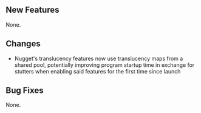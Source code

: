## New Features

None.

## Changes

- Nugget's translucency features now use translucency maps from a shared pool,
  potentially improving program startup time in exchange for stutters
  when enabling said features for the first time since launch

## Bug Fixes

None.
